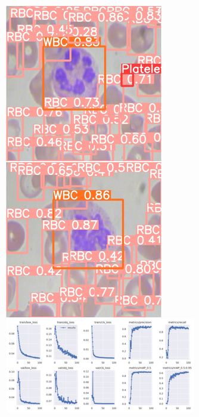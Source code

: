 ![Detection Snip 1](images/bccd_snip1.jpg)
![Detection Snip 2](images/bccd_snip2.jpg)
![Results](https://github.com/sarthakmishraa/BCCD_cell_detection/blob/main/runs/train/results.png)
